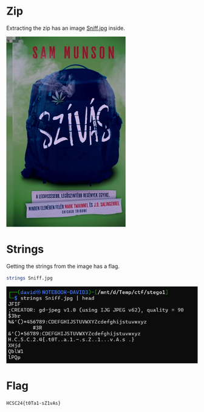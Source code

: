 # Zip

Extracting the zip has an image [Sniff.jpg](workdir/Sniff.jpg) inside.

![](workdir/Sniff.jpg)


# Strings

Getting the strings from the image has a flag.

```bash
strings Sniff.jpg
```

![](screenshots/1.png)

# Flag

`HCSC24{t0Ta1-sZ1vAs}`
